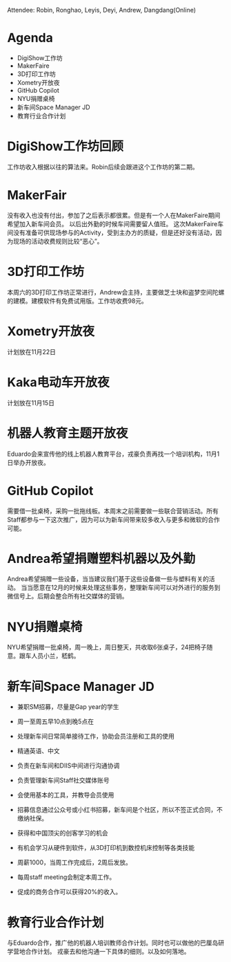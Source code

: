 Attendee: Robin, Ronghao, Leyis, Deyi, Andrew, Dangdang(Online)

# Agenda

- DigiShow工作坊
- MakerFaire
- 3D打印工作坊
- Xometry开放夜
- GitHub Copilot
- NYU捐赠桌椅
- 新车间Space Manager JD
- 教育行业合作计划

# DigiShow工作坊回顾
工作坊收入根据以往的算法来。Robin后续会跟进这个工作坊的第二期。

# MakerFair
没有收入也没有付出，参加了之后表示都很累。但是有一个人在MakerFaire期间希望加入新车间会员。
以后出外勤的时候车间需要留人值班。
这次MakerFaire车间没有准备可供现场参与的Activity，受到主办方的质疑，但是还好没有活动，因为现场的活动收费规则比较“恶心”。

# 3D打印工作坊
本周六的3D打印工作坊正常进行，Andrew会主持，主要做芝士块和盗梦空间陀螺的建模。建模软件有免费试用版。工作坊收费98元。

# Xometry开放夜
计划放在11月22日

# Kaka电动车开放夜
计划放在11月15日

# 机器人教育主题开放夜
Eduardo会来宣传他的线上机器人教育平台，戎豪负责再找一个培训机构，11月1日举办开放夜。

# GitHub Copilot
需要借一批桌椅，采购一批拖线板。本周末之前需要做一些联合营销活动。所有Staff都参与一下这次推广，因为可以为新车间带来较多收入与更多和微软的合作可能。

# Andrea希望捐赠塑料机器以及外勤
Andrea希望捐赠一些设备，当当建议我们基于这些设备做一些与塑料有关的活动。
当当愿意在12月的时候来处理这些事务，整理新车间可以对外进行的服务到微信号上。后期会整合所有社交媒体的营销。

# NYU捐赠桌椅
NYU希望捐赠一批桌椅，周一晚上，周日整天，共收取6张桌子，24把椅子随意。跟车人员小兰，嵇鹤。

# 新车间Space Manager JD
- 兼职SM招募，尽量是Gap year的学生
- 周一至周五早10点到晚5点在
- 处理新车间日常简单接待工作，协助会员注册和工具的使用
- 精通英语、中文
- 负责在新车间和DIIS中间进行沟通协调
- 负责管理新车间Staff社交媒体账号
- 会使用基本的工具，并教导会员使用
- 招募信息通过公众号或小红书招募，新车间是个社区，所以不签正式合同，不缴纳社保。

- 获得和中国顶尖的创客学习的机会
- 有机会学习从硬件到软件，从3D打印机到数控机床控制等各类技能
- 周薪1000，当周工作完成后，2周后发放。
- 每周staff meeting会制定本周工作。
- 促成的商务合作可以获得20%的收入。

# 教育行业合作计划
与Eduardo合作，推广他的机器人培训教师合作计划。同时也可以做他的巴厘岛研学营地合作计划。
戎豪去和他沟通一下具体的细则。以及如何落地。

